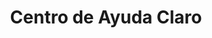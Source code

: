 ---
layout: post
title: Centro de Ayuda Claro
categories: links
external-url: http://www.claro.com.pe/wps/portal/pe/sc/personas/centro-de-ayuda
status: online
tags:
- html5
- css3
- telecomunications
- la
---